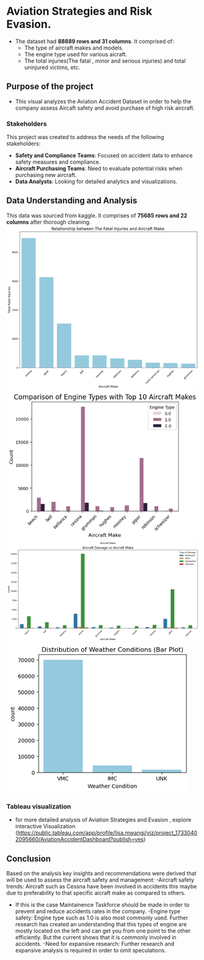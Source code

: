 # Aviation Strategies and Risk Evasion.
- The dataset had **88889 rows and 31 columns**. It comprised of:
    - The type of aircraft makes and models.
    - The engine type used for various aicraft. 
    - The total injuries(The fatal , minor and serious injuries) and total uninjured victims, etc.
## Purpose of the project
- This visual analyzes the Aviation Accident Dataset in order to help the company assess Aircaft safety and avoid purchase of high risk aircraft.
### Stakeholders
This project was created to address the needs of the following stakeholders:
- **Safety and Compliance Teams**: Focused on accident data to enhance safety measures and compliance.
- **Aircraft Purchasing Teams**: Need to evaluate potential risks when purchasing new aircraft.
- **Data Analysts**: Looking for detailed analytics and visualizations.

## Data Understanding and Analysis
This data was sourced from kaggle. It comprises of **75685 rows and 22 columns** after thorough cleaning.
![alt text](download.png)
![alt text](download-1.png)
![alt text](image.png)
![alt text](download-2.png)
### Tableau visualization
- for more detailed analysis of Aviation Strategies and Evasion , explore interactive Visualization
(https://public.tableau.com/app/profile/lisa.mwangi/viz/project_17330402095660/AviationAccidentDashboard?publish=yes)

## Conclusion
Based on the analysis key insights and recommendations were derived that will be used to assess the aircraft safety and management:
-Aircraft safety trends: Aircraft such as Cessna have been involved in accidents this maybe due to preferability to that specific aicraft make as compared to others. 
 - If this is the case Maintainence Taskforce should be made in order to prevent and reduce accidents rates in the company.
-Engine type safety: Engine type such as 1.0 is also most commonly used. Further research has created an understanding that this types of engine are mostly located on the left and can get you from one point to the other efficiently. But the current shows that it is commonly involved in accidents.
-Need for expansive research: Further research and expansive analysis is required in order to omit speculations.
